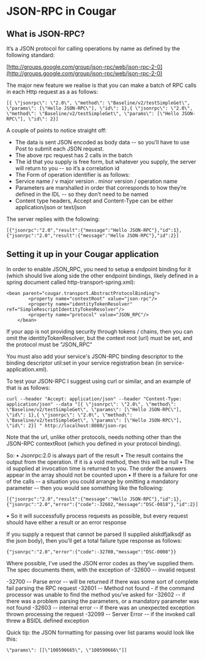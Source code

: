 ---
---
# JSON-RPC in Cougar

## What is JSON-RPC?

It’s a JSON protocol for calling operations by name as defined by the following standard:

[http://groups.google.com/group/json-rpc/web/json-rpc-2-0](http://groups.google.com/group/json-rpc/web/json-rpc-2-0)

The major new feature we realise is that you can make a batch of RPC calls in each Http request as a as follows:

```
[{ \"jsonrpc\": \"2.0\", \"method\": \"Baseline/v2/testSimpleGet\", \"params\": [\"Hello JSON-RPC\"], \"id\": 1},{ \"jsonrpc\": \"2.0\", \"method\": \"Baseline/v2/testSimpleGet\", \"params\": [\"Hello JSON-RPC\"], \"id\": 2}]
```

A couple of points to notice straight off:

* The data is sent JSON encoded as body data -- so you’ll have to use Post to submit each JSON request.
* The above rpc request has 2 calls in the batch
* The id that you supply is free form, but whatever you supply, the server will return to you -- so it’s a correlation id
* The Form of operation identifier is as follows:
 * Service name / v major version . minor version / operation name
* Parameters are marshalled in order that corresponds to how they’re defined in the IDL -- so they don’t need to be named
* Content type headers, Accept and Content-Type can be either application/json or text/json


The server replies with the following:

```
[{"jsonrpc":"2.0","result":{"message":"Hello JSON-RPC"},"id":1},{"jsonrpc":"2.0","result":{"message":"Hello JSON-RPC"},"id":2}]
```

## Setting it up in your Cougar application

In order to enable JSON_RPC, you need to setup a endpoint binding for it (which should live along side the other endpoint
bindings, likely defined in a spring document called http-transport-spring.xml):

```
<bean parent="cougar.transport.AbstractProtocolBinding">
        <property name="contextRoot" value="json-rpc"/>
        <property name="identityTokenResolver" ref="SimpleRescriptIdentityTokenResolver"/>
        <property name="protocol" value="JSON_RPC"/>
    </bean>
```

If your app is not providing security through tokens / chains, then you can omit the identityTokenResolver, but the
context root (url) must be set, and the protocol must be "JSON_RPC"

You must also add your service's JSON-RPC binding descriptor to the binding descriptor util:set in your service registration
bean (in service-application.xml).

To test your JSON-RPC I suggest using curl or similar, and an example of that is as follows:

```
curl --header "Accept: application/json" --header "Content-Type: application/json" --data "[{ \"jsonrpc\": \"2.0\", \"method\": \"Baseline/v2/testSimpleGet\", \"params\": [\"Hello JSON-RPC\"], \"id\": 1},{ \"jsonrpc\": \"2.0\", \"method\": \"Baseline/v2/testSimpleGet\", \"params\": [\"Hello JSON-RPC\"], \"id\": 2}] " http://localhost:8080/json-rpc
```

Note that the url, unlike other protocols, needs nothing other than the JSON-RPC contextRoot (which you defined in your
protocol binding).


So:
•	Jsonrpc:2.0 is always part of the result
•	The result contains the output from the operation.  If it is a void method, then this will be null
•	The id supplied at invocation time is returned to you.  The order the answers appear in the array should not be counted
upon
•	If there is a failure for one of the calls -- a situation you could arrange by omitting a mandatory parameter -- then
you would see something like the following:

```
[{"jsonrpc":"2.0","result":{"message":"Hello JSON-RPC"},"id":1},{"jsonrpc":"2.0","error":{"code":-32602,"message":"DSC-0018"},"id":2}]
```

•	So it will successfully process requests as possible, but every request should have either a result or an error response

If you supply a request that cannot be parsed (I supplied alskdfjalksdjf as the json body), then you’ll get a total failure
type response as follows:

```
{"jsonrpc":"2.0","error":{"code":-32700,"message":"DSC-0008"}}
```

Where possible, I’ve used the JSON error codes as they’ve supplied them.  The spec documents them, with the exception of \-32600 -- invalid request

\-32700 -- Parse error -- will be returned if there was some sort of complete fail parsing the RPC request
\-32601 -- Method not found - if the command processor was unable to find the method you’ve asked for
\-32602 -- if there was a problem parsing the parameters, or a mandatory parameter was not found
\-32603 -- internal error -- if there was an unexpected exception thrown processing the request
\-32099 -- Server Error -- if the invoked call threw a BSIDL defined exception

Quick tip: the JSON formatting for passing over list params would look like this:
```
\"params\": [[\"100590665\", \"100590666\"]]
```

